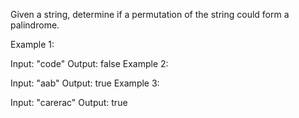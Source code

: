 Given a string, determine if a permutation of the string could form a palindrome.

Example 1:

Input: "code"
Output: false
Example 2:

Input: "aab"
Output: true
Example 3:

Input: "carerac"
Output: true